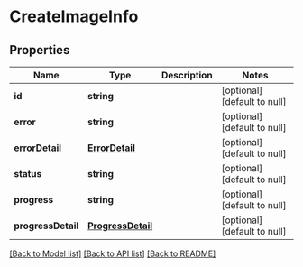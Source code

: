 # CreateImageInfo

## Properties
Name | Type | Description | Notes
------------ | ------------- | ------------- | -------------
**id** | **string** |  | [optional] [default to null]
**error** | **string** |  | [optional] [default to null]
**errorDetail** | [**ErrorDetail**](ErrorDetail.md) |  | [optional] [default to null]
**status** | **string** |  | [optional] [default to null]
**progress** | **string** |  | [optional] [default to null]
**progressDetail** | [**ProgressDetail**](ProgressDetail.md) |  | [optional] [default to null]

[[Back to Model list]](../README.md#documentation-for-models) [[Back to API list]](../README.md#documentation-for-api-endpoints) [[Back to README]](../README.md)


